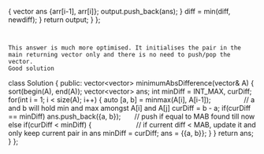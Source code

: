 {
vector<int> ans {arr[i-1], arr[i]};
output.push_back(ans);
}
diff = min(diff, newdiff);
}
return output;
}
};
​
```
​
​
This answer is much more optimised. It initialises the pair in the main returning vector only and there is no need to push/pop the vector.
Good solution
```
class Solution {
public:
vector<vector<int>> minimumAbsDifference(vector<int>& A) {
sort(begin(A), end(A));
vector<vector<int>> ans;
int minDiff = INT_MAX, curDiff;
for(int i = 1; i < size(A); i++) {
auto [a, b] = minmax(A[i], A[i-1]);                 // a and b will hold min and max amongst A[i] and A[j]
curDiff = b - a;
if(curDiff == minDiff) ans.push_back({a, b});       // push if equal to MAB found till now
else if(curDiff < minDiff) {                        // if current diff < MAB, update it and only keep current pair in ans
minDiff = curDiff;
ans = {{a, b}};
}
}
return ans;
}
};
​
```
